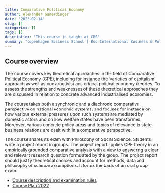 ```yaml
---
title: Comparative Political Economy
author: Alexander Gamerdinger
date: '2022-02-14'
slug: []
categories: []
tags: []
description: 'This course is taught at CBS'
summary: "Copenhagen Business School | Bsc International Business & Politics | 4th Semester"
---
```


## Course overview
The course covers key theoretical approaches in the field of Comparative Political Economy (CPE), including for instance the ‘varieties of capitalism’ approach as well as constructivist and critical political economy theories. To assess the strengths and weaknesses of these theoretical approaches they are discussed in relation to concrete advanced industrialised economies.

The course takes both a synchronic and a diachronic comparative perspective on national economic systems, and focuses for instance on how various external pressures upon such systems are mediated by domestic actors and on how welfare states have been transformed. Moreover, various concrete policy areas and topics of relevance to state-business relations are dealt with in a comparative perspective.

The course shares its exam with Philosophy of Social Science. Students write a project report in groups. The project report applies CPE theory in an empirically grounded comparative analysis with a view to answering a clear and relevant research question formulated by the group. The project report should justify theoretical choices and account for methods, data and philosophy of science assumptions. It forms the basis of an oral group exam.

- [Course description and examination rules](https://cbscanvas.instructure.com/courses/20732/modules/items/546961)
- [Course Plan 2022](IBP_CPE_2022.pdf)












